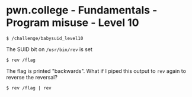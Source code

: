 # pwn.college - Fundamentals - Program misuse - Level 10
```
$ /challenge/babysuid_level10
```
The SUID bit on `/usr/bin/rev` is set
```
$ rev /flag
```
The flag is printed "backwards". What if I piped this output to `rev` again to reverse the reversal?
```
$ rev /flag | rev
```
